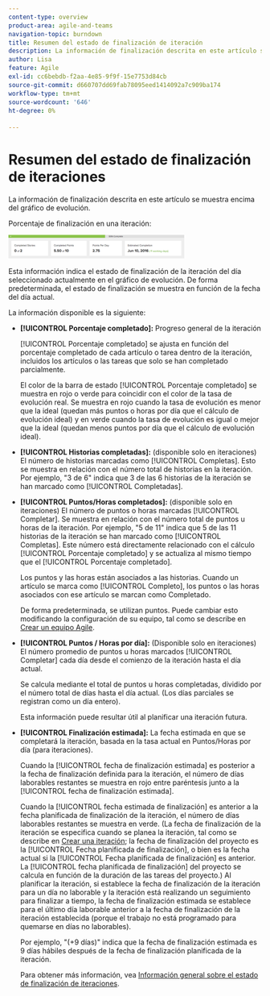```yaml
---
content-type: overview
product-area: agile-and-teams
navigation-topic: burndown
title: Resumen del estado de finalización de iteración
description: La información de finalización descrita en este artículo se muestra encima del gráfico de evolución.
author: Lisa
feature: Agile
exl-id: cc6bebdb-f2aa-4e85-9f9f-15e7753d84cb
source-git-commit: d660707dd69fab78095eed1414092a7c909ba174
workflow-type: tm+mt
source-wordcount: '646'
ht-degree: 0%

---
```


# Resumen del estado de finalización de iteraciones

La información de finalización descrita en este artículo se muestra encima del gráfico de evolución.

Porcentaje de finalización en una iteración:

![](assets/burndown-percentcomplete-350x47.png)

Esta información indica el estado de finalización de la iteración del día seleccionado actualmente en el gráfico de evolución. De forma predeterminada, el estado de finalización se muestra en función de la fecha del día actual.

La información disponible es la siguiente:

* **[!UICONTROL Porcentaje completado]:** Progreso general de la iteración

  [!UICONTROL Porcentaje completado] se ajusta en función del porcentaje completado de cada artículo o tarea dentro de la iteración, incluidos los artículos o las tareas que solo se han completado parcialmente.

  El color de la barra de estado [!UICONTROL Porcentaje completado] se muestra en rojo o verde para coincidir con el color de la tasa de evolución real. Se muestra en rojo cuando la tasa de evolución es menor que la ideal (quedan más puntos o horas por día que el cálculo de evolución ideal) y en verde cuando la tasa de evolución es igual o mejor que la ideal (quedan menos puntos por día que el cálculo de evolución ideal).

* **[!UICONTROL Historias completadas]:** (disponible solo en iteraciones) El número de historias marcadas como [!UICONTROL Completas]. Esto se muestra en relación con el número total de historias en la iteración. Por ejemplo, &quot;3 de 6&quot; indica que 3 de las 6 historias de la iteración se han marcado como [!UICONTROL Completadas].
* **[!UICONTROL Puntos/Horas completados]:** (disponible solo en iteraciones) El número de puntos o horas marcadas [!UICONTROL Completar]. Se muestra en relación con el número total de puntos u horas de la iteración. Por ejemplo, &quot;5 de 11&quot; indica que 5 de las 11 historias de la iteración se han marcado como [!UICONTROL Completas]. Este número está directamente relacionado con el cálculo [!UICONTROL Porcentaje completado] y se actualiza al mismo tiempo que el [!UICONTROL Porcentaje completado].

  Los puntos y las horas están asociados a las historias. Cuando un artículo se marca como [!UICONTROL Completo], los puntos o las horas asociados con ese artículo se marcan como Completado.

  De forma predeterminada, se utilizan puntos. Puede cambiar esto modificando la configuración de su equipo, tal como se describe en [Crear un equipo Agile](../../../agile/get-started-with-agile-in-workfront/create-an-agile-team.md).

* **[!UICONTROL Puntos / Horas por día]:** (Disponible solo en iteraciones) El número promedio de puntos u horas marcados [!UICONTROL Completar] cada día desde el comienzo de la iteración hasta el día actual.

  Se calcula mediante el total de puntos u horas completadas, dividido por el número total de días hasta el día actual. (Los días parciales se registran como un día entero).

  Esta información puede resultar útil al planificar una iteración futura.

* **[!UICONTROL Finalización estimada]:** La fecha estimada en que se completará la iteración, basada en la tasa actual en Puntos/Horas por día (para iteraciones).

  Cuando la [!UICONTROL fecha de finalización estimada] es posterior a la fecha de finalización definida para la iteración, el número de días laborables restantes se muestra en rojo entre paréntesis junto a la [!UICONTROL fecha de finalización estimada].

  Cuando la [!UICONTROL fecha estimada de finalización] es anterior a la fecha planificada de finalización de la iteración, el número de días laborables restantes se muestra en verde. (La fecha de finalización de la iteración se especifica cuando se planea la iteración, tal como se describe en [Crear una iteración](../../../agile/use-scrum-in-an-agile-team/iterations/create-an-iteration.md); la fecha de finalización del proyecto es la [!UICONTROL Fecha planificada de finalización], o bien es la fecha actual si la [!UICONTROL Fecha planificada de finalización] es anterior. La [!UICONTROL fecha planificada de finalización] del proyecto se calcula en función de la duración de las tareas del proyecto.) Al planificar la iteración, si establece la fecha de finalización de la iteración para un día no laborable y la iteración está realizando un seguimiento para finalizar a tiempo, la fecha de finalización estimada se establece para el último día laborable anterior a la fecha de finalización de la iteración establecida (porque el trabajo no está programado para quemarse en días no laborables).

  Por ejemplo, &quot;(+9 días)&quot; indica que la fecha de finalización estimada es 9 días hábiles después de la fecha de finalización planificada de la iteración.

  Para obtener más información, vea [Información general sobre el estado de finalización de iteraciones](#Understanding-How-Days-Off-Affect-the-Burndown-Chart).
